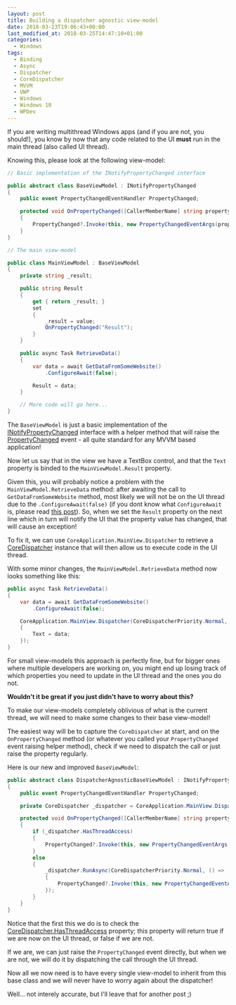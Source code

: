```yaml
---
layout: post
title: Building a dispatcher agnostic view-model
date: 2018-03-23T19:06:43+00:00
last_modified_at: 2018-03-25T14:47:10+01:00
categories:
  - Windows
tags:
  - Binding
  - Async
  - Dispatcher
  - CoreDispatcher
  - MVVM
  - UWP
  - Windows
  - Windows 10
  - WPDev
---
```

If you are writing multithread Windows apps (and if you are not, you should!), you know by now that any code related to the UI **must** run in the main thread (also called UI thread).

Knowing this, please look at the following view-model:

```csharp
// Basic implementation of the INotifyPropertyChanged interface

public abstract class BaseViewModel : INotifyPropertyChanged
{
    public event PropertyChangedEventHandler PropertyChanged;

    protected void OnPropertyChanged([CallerMemberName] string propertyName = null)
    {
        PropertyChanged?.Invoke(this, new PropertyChangedEventArgs(propertyName));
    }
}

// The main view-model

public class MainViewModel : BaseViewModel
{
    private string _result;

    public string Result
    {
        get { return _result; }
        set
        {
            _result = value;
            OnPropertyChanged("Result");
        }
    }

    public async Task RetrieveData()
    {
        var data = await GetDataFromSomeWebsite()
            .ConfigureAwait(false);

        Result = data;
    }

    // More code will go here...
}
```

The `BaseViewModel` is just a basic implementation of the [INotifyPropertyChanged](https://docs.microsoft.com/en-us/uwp/api/windows.ui.xaml.data.inotifypropertychanged) interface with a helper method that will raise the [PropertyChanged](https://docs.microsoft.com/en-us/uwp/api/windows.ui.xaml.data.inotifypropertychanged.propertychanged) event - all quite standard for any MVVM based application!

Now let us say that in the view we have a TextBox control, and that the `Text` property is binded to the `MainViewModel.Result` property.

Given this, you will probably notice a problem with the `MainViewModel.RetrieveData` method: after awaiting the call to `GetDataFromSomeWebsite` method, most likely we will not be on the UI thread due to the `.ConfigureAwait(false)` (if you dont know what `ConfigureAwait` is, please read [this post](https://www.pedrolamas.com/2017/11/15/code-tips-to-keep-the-ui-responsive/)). So, when we set the `Result` property on the next line which in turn will notify the UI that the property value has changed, that will cause an exception!

To fix it, we can use `CoreApplication.MainView.Dispatcher` to retrieve a [CoreDispatcher](https://docs.microsoft.com/en-us/uwp/api/windows.ui.core.coredispatcher) instance that will then allow us to execute code in the UI thread.

With some minor changes, the `MainViewModel.RetrieveData` method now looks something like this:

```csharp
public async Task RetrieveData()
{
    var data = await GetDataFromSomeWebsite()
        .ConfigureAwait(false);

    CoreApplication.MainView.Dispatcher(CoreDispatcherPriority.Normal, () => 
    {
        Text = data;
    });
}
```

For small view-models this approach is perfectly fine, but for bigger ones where multiple developers are working on, you might end up losing track of which properties you need to update in the UI thread and the ones you do not.

**Wouldn't it be great if you just didn't have to worry about this?**

To make our view-models completely oblivious of what is the current thread, we will need to make some changes to their base view-model!

The easiest way will be to capture the `CoreDispatcher` at start, and on the `OnPropertyChanged` method (or whatever you called your `PropertyChanged` event raising helper method), check if we need to dispatch the call or just raise the property regularly.

Here is our new and improved `BaseViewModel`:

```csharp
public abstract class DispatcherAgnosticBaseViewModel : INotifyPropertyChanged
{
    public event PropertyChangedEventHandler PropertyChanged;

    private CoreDispatcher _dispatcher = CoreApplication.MainView.Dispatcher;

    protected void OnPropertyChanged([CallerMemberName] string propertyName = null)
    {
        if (_dispatcher.HasThreadAccess)
        {
            PropertyChanged?.Invoke(this, new PropertyChangedEventArgs(propertyName));
        }
        else
        {
            _dispatcher.RunAsync(CoreDispatcherPriority.Normal, () =>
            {
                PropertyChanged?.Invoke(this, new PropertyChangedEventArgs(propertyName));
            });
        }
    }
}
```

Notice that the first this we do is to check the [CoreDispatcher.HasThreadAccess](https://docs.microsoft.com/en-us/uwp/api/windows.ui.core.coredispatcher.hasthreadaccess) property; this property will return true if we are now on the UI thread, or false if we are not.

If we are, we can just raise the `PropertyChanged` event directly, but when we are not, we will do it by dispatching the call through the UI thread.

Now all we now need is to have every single view-model to inherit from this base class and we will never have to worry again about the dispatcher!

Well... not interely accurate, but I'll leave that for another post ;)